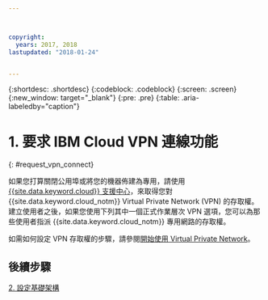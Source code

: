 ```yaml
---



copyright:
  years: 2017, 2018
lastupdated: "2018-01-24"


---
```


{:shortdesc: .shortdesc}
{:codeblock: .codeblock}
{:screen: .screen}
{:new_window: target="_blank"}
{:pre: .pre}
{:table: .aria-labeledby="caption"}

# 1. 要求 IBM Cloud VPN 連線功能
{: #request_vpn_connect}

如果您打算關閉公用埠或將您的機器佈建為專用，請使用 [{{site.data.keyword.cloud}} 支援中心](https://console.bluemix.net/docs/get-support/howtogetsupport.html#getting-customer-support)，來取得您對 {{site.data.keyword.cloud_notm}} Virtual Private Network (VPN) 的存取權。建立使用者之後，如果您使用下列其中一個正式作業層次 VPN 選項，您可以為那些使用者指派 {{site.data.keyword.cloud_notm}} 專用網路的存取權。

如需如何設定 VPN 存取權的步驟，請參閱[開始使用 Virtual Private Network](https://console.bluemix.net/docs/infrastructure/iaas-vpn/getting-started.html#getting-started-with-virtual-private-networking-vpn-)。

## 後續步驟

  [2. 設定基礎架構](/docs/infrastructure/sap-netweaver/sap-setting-up-infrastructure.html)
